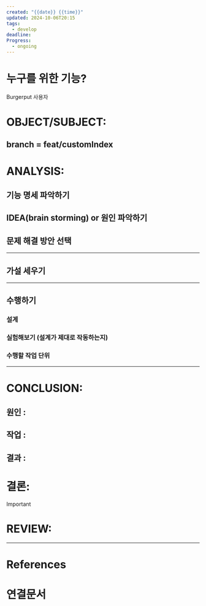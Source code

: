 ```yaml
---
created: "{{date}} {{time}}"
updated: 2024-10-06T20:15
tags:
  - develop
deadline: 
Progress:
  - ongoing
---
```

# 누구를 위한 기능?
Burgerput 사용자
# OBJECT/SUBJECT:
## branch = feat/customIndex

# ANALYSIS:
## 기능 명세 파악하기

## IDEA(brain storming) or 원인 파악하기

## 문제 해결 방안 선택


---
## 가설 세우기



---

## 수행하기
### 설계 

### 실험해보기 (설계가 제대로 작동하는지)

### 수행할 작업 단위

---


# CONCLUSION:

## 원인 :

## 작업 :

## 결과 :

# 결론:
>[!important]


# REVIEW:


---
# References

# 연결문서
